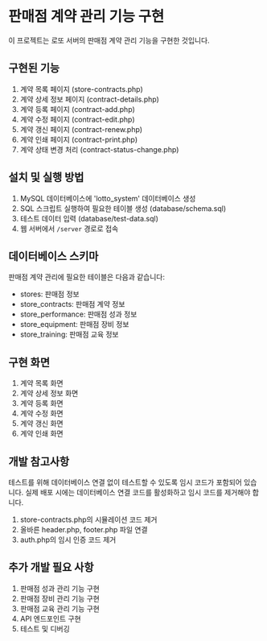 # 판매점 계약 관리 기능 구현

이 프로젝트는 로또 서버의 판매점 계약 관리 기능을 구현한 것입니다.

## 구현된 기능

1. 계약 목록 페이지 (store-contracts.php)
2. 계약 상세 정보 페이지 (contract-details.php)
3. 계약 등록 페이지 (contract-add.php)
4. 계약 수정 페이지 (contract-edit.php)
5. 계약 갱신 페이지 (contract-renew.php)
6. 계약 인쇄 페이지 (contract-print.php)
7. 계약 상태 변경 처리 (contract-status-change.php)

## 설치 및 실행 방법

1. MySQL 데이터베이스에 'lotto_system' 데이터베이스 생성
2. SQL 스크립트 실행하여 필요한 테이블 생성 (database/schema.sql)
3. 테스트 데이터 입력 (database/test-data.sql)
4. 웹 서버에서 `/server` 경로로 접속

## 데이터베이스 스키마

판매점 계약 관리에 필요한 테이블은 다음과 같습니다:

- stores: 판매점 정보
- store_contracts: 판매점 계약 정보
- store_performance: 판매점 성과 정보
- store_equipment: 판매점 장비 정보
- store_training: 판매점 교육 정보

## 구현 화면

1. 계약 목록 화면
2. 계약 상세 정보 화면
3. 계약 등록 화면 
4. 계약 수정 화면
5. 계약 갱신 화면
6. 계약 인쇄 화면

## 개발 참고사항

테스트를 위해 데이터베이스 연결 없이 테스트할 수 있도록 임시 코드가 포함되어 있습니다. 
실제 배포 시에는 데이터베이스 연결 코드를 활성화하고 임시 코드를 제거해야 합니다.

1. store-contracts.php의 시뮬레이션 코드 제거
2. 올바른 header.php, footer.php 파일 연결
3. auth.php의 임시 인증 코드 제거

## 추가 개발 필요 사항

1. 판매점 성과 관리 기능 구현
2. 판매점 장비 관리 기능 구현
3. 판매점 교육 관리 기능 구현
4. API 엔드포인트 구현
5. 테스트 및 디버깅